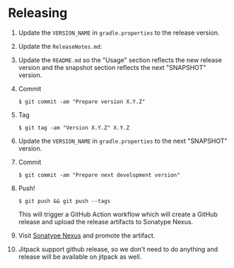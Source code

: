 # Releasing

1. Update the `VERSION_NAME` in `gradle.properties` to the release version.

2. Update the `ReleaseNotes.md`:

3. Update the `README.md` so the "Usage" section reflects the new release version and the
   snapshot section reflects the next "SNAPSHOT" version.

4. Commit

   ```
   $ git commit -am "Prepare version X.Y.Z"
   ```

5. Tag

   ```
   $ git tag -am "Version X.Y.Z" X.Y.Z
   ```

6. Update the `VERSION_NAME` in `gradle.properties` to the next "SNAPSHOT" version.

7. Commit

   ```
   $ git commit -am "Prepare next development version"
   ```

8. Push!

   ```
   $ git push && git push --tags
   ```

   This will trigger a GitHub Action workflow which will create a GitHub release and upload the
   release artifacts to Sonatype Nexus.

9. Visit [Sonatype Nexus](https://oss.sonatype.org/) and promote the artifact.

10. Jitpack support github release, so we don't need to do anything and release will be available on jitpack as well.